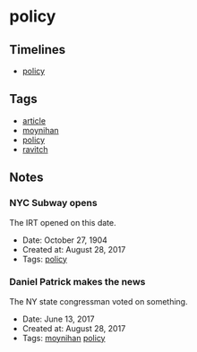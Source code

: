 # policy
## Timelines
- [policy](../timelines/policy.md)
## Tags
- [article](../tags/article.md)
- [moynihan](../tags/moynihan.md)
- [policy](../tags/policy.md)
- [ravitch](../tags/ravitch.md)
## Notes
### NYC Subway opens

The IRT opened on this date.
- Date: October 27, 1904
- Created at: August 28, 2017
- Tags: [policy](../tags/policy.md)
### Daniel Patrick makes the news

The NY state congressman voted on something.
- Date: June 13, 2017
- Created at: August 28, 2017
- Tags: [moynihan](../tags/moynihan.md) [policy](../tags/policy.md)
